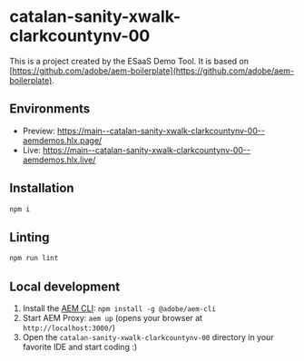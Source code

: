 # catalan-sanity-xwalk-clarkcountynv-00
This is a project created by the ESaaS Demo Tool. It is based on [https://github.com/adobe/aem-boilerplate](https://github.com/adobe/aem-boilerplate).

## Environments
- Preview: https://main--catalan-sanity-xwalk-clarkcountynv-00--aemdemos.hlx.page/
- Live: https://main--catalan-sanity-xwalk-clarkcountynv-00--aemdemos.hlx.live/

## Installation

```sh
npm i
```

## Linting

```sh
npm run lint
```

## Local development

1. Install the [AEM CLI](https://github.com/adobe/helix-cli): `npm install -g @adobe/aem-cli`
1. Start AEM Proxy: `aem up` (opens your browser at `http://localhost:3000/`)
1. Open the `catalan-sanity-xwalk-clarkcountynv-00` directory in your favorite IDE and start coding :)
